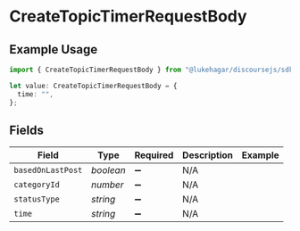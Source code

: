 # CreateTopicTimerRequestBody

## Example Usage

```typescript
import { CreateTopicTimerRequestBody } from "@lukehagar/discoursejs/sdk/models/operations";

let value: CreateTopicTimerRequestBody = {
  time: "",
};
```

## Fields

| Field              | Type               | Required           | Description        | Example            |
| ------------------ | ------------------ | ------------------ | ------------------ | ------------------ |
| `basedOnLastPost`  | *boolean*          | :heavy_minus_sign: | N/A                |                    |
| `categoryId`       | *number*           | :heavy_minus_sign: | N/A                |                    |
| `statusType`       | *string*           | :heavy_minus_sign: | N/A                |                    |
| `time`             | *string*           | :heavy_minus_sign: | N/A                |                    |